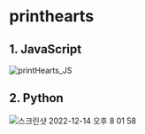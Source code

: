 # printhearts

## 1. JavaScript

![printHearts_JS](https://user-images.githubusercontent.com/30408952/207579149-e05f449b-cad7-436e-b057-48d3ccb70ccb.png)

## 2. Python 

![스크린샷 2022-12-14 오후 8 01 58](https://user-images.githubusercontent.com/30408952/207579251-386c50c9-3e78-43e1-a8bb-0d48badb3cd9.png)
